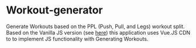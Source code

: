 # Workout-generator
 Generate Workouts based on the PPL (Push, Pull, and Legs) workout split. Based on the Vanilla JS version (see [here](https://github.com/nwebb123/workout-app-vanilla/blob/main/README.md#ppl-workout-generator)) this application uses Vue.JS CDN to to implement JS functionality with Generating Workouts.
